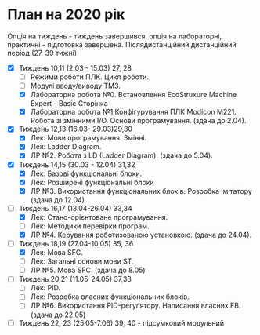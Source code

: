 # План на 2020 рік

Опція на тиждень - тиждень завершився, опція на лабораторні, практичні - підготовка завершена.
Післядистанційний дистанційний період (27-39 тижні)

- [x] Тиждень 10,11 (2.03 - 15.03) 27, 28
  - [ ] Режими роботи ПЛК. Цикл роботи.
  - [ ] Модулі вводу/виводу ТМ3. 
  - [x] Лабораторна робота №0. Встановлення EcoStruxure Machine Expert - Basic Сторінка
  - [x] Лабораторна робота №1 Конфігурування ПЛК Modicon M221. Робота зі змінними I/O. Основи програмування. (здача до 2.04).
- [x] Тиждень 12,13 (16.03- 29.03)29,30
  - [x] Лек: Мови програмування. Змінні. 
  - [x] Лек: Ladder Diagram. 
  - [x] ЛР №2. Робота з LD (Ladder Diagram). (здача до 5.04).
- [x] Тиждень 14,15 (30.03 - 12.04) 31,32
  - [x] Лек: Базові функціональні блоки.
  - [x] Лек: Розширені функціональні блоки
  - [x] ЛР №3. Використання функціональних блоків. Розробка імітатору (здача до 12.04).
- [ ] Тиждень 16,17 (13.04-26.04) 33,34
  - [x] Лек: Стано-орієнтоване програмування.
  - [ ] Лек: Методики перевірки програм. 
  - [x] ЛР №4. Керування роботизованою установкою. (здача до 24.04).
- [ ] Тиждень 18,19 (27.04-10.05) 35, 36
  - [x] Лек: Мова SFC.
  - [ ] Лек: Загальні основи мови ST.
  - [ ] ЛР №5. Мова SFC. (здача до 8.05)
- [ ] Тиждень 20,21 (11.05-24.05) 37,38
  - [ ] Лек: PID.
  - [ ] Лек: Розробка власних функціональних блоків. 
  - [ ] ЛР №6. Використання PID-регулятору. Написання власних FB. (здача до 22.05)
- [ ] Тиждень 22, 23 (25.05-7.06) 39, 40 - підсумковий модульний